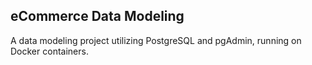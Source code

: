 ## eCommerce Data Modeling 

A data modeling project utilizing PostgreSQL and pgAdmin, running on Docker containers.